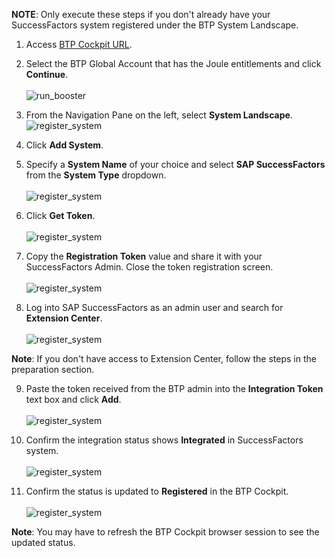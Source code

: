 **NOTE**: Only execute these steps if you don't already have your SuccessFactors system registered under the BTP System Landscape.

1. Access [BTP Cockpit URL](https://cockpit.btp.cloud.sap).
2. Select the BTP Global Account that has the Joule entitlements and click **Continue**.</br>                       
![run_booster](1.png)

3. From the Navigation Pane on the left, select **System Landscape**.</br> 
![register_system](2.jpg)

4. Click **Add System**.</br>                              
5. Specify a **System Name** of your choice and select **SAP SuccessFactors** from the **System Type** dropdown.</br>  
![register_system](3.jpg)

6. Click **Get Token**.</br>        
![register_system](4.jpg)

7. Copy the **Registration Token** value and share it with your SuccessFactors Admin.  Close the token registration screen.</br>                                                         
![register_system](5.jpg)

8. Log into SAP SuccessFactors as an admin user and search for **Extension Center**.</br>                                                                                                                   
![register_system](6.jpg)

**Note**: If you don't have access to Extension Center, follow the steps in the preparation section.

9. Paste the token received from the BTP admin into the **Integration Token** text box and click **Add**.</br>                                      
![register_system](7.jpg)

10. Confirm the integration status shows **Integrated** in SuccessFactors system.</br>                                                                                                                   
![register_system](8.jpg)

11. Confirm the status is updated to **Registered** in the BTP Cockpit.</br>                                                                                                                   
![register_system](9.jpg)

**Note**: You may have to refresh the BTP Cockpit browser session to see the updated status.
